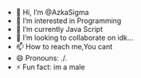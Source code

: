 - 👋 Hi, I’m @AzkaSigma
- 👀 I’m interested in Programming
- 🌱 I’m currently Java Script
- 💞️ I’m looking to collaborate on idk...
- 📫 How to reach me,You cant
- 😄 Pronouns: ./.
- ⚡ Fun fact: im a male

<!---
AzkaSigma/AzkaSigma is a ✨ special ✨ repository because its `README.md` (this file) appears on your GitHub profile.
You can click the Preview link to take a look at your changes.
--->
